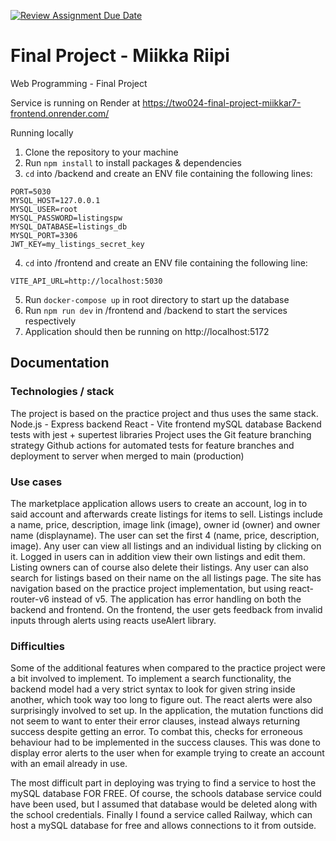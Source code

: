 [![Review Assignment Due Date](https://classroom.github.com/assets/deadline-readme-button-24ddc0f5d75046c5622901739e7c5dd533143b0c8e959d652212380cedb1ea36.svg)](https://classroom.github.com/a/qCtVf2Dd)
# Final Project - Miikka Riipi
Web Programming - Final Project

Service is running on Render at https://two024-final-project-miikkar7-frontend.onrender.com/

Running locally
1. Clone the repository to your machine
2. Run `npm install` to install packages & dependencies
3. `cd` into /backend and create an ENV file containing the following lines:
```
PORT=5030  
MYSQL_HOST=127.0.0.1  
MYSQL_USER=root  
MYSQL_PASSWORD=listingspw  
MYSQL_DATABASE=listings_db  
MYSQL_PORT=3306  
JWT_KEY=my_listings_secret_key  
```
4. `cd` into /frontend and create an ENV file containing the following line:
```
VITE_API_URL=http://localhost:5030    
```
5. Run `docker-compose up` in root directory to start up the database
6. Run `npm run dev` in /frontend and /backend to start the services respectively
7. Application should then be running on http://localhost:5172

## Documentation

### Technologies / stack

The project is based on the practice project and thus uses the same stack.
Node.js - Express backend
React - Vite frontend
mySQL database
Backend tests with jest + supertest libraries
Project uses the Git feature branching strategy
Github actions for automated tests for feature branches and deployment to server when merged to main (production)

### Use cases

The marketplace application allows users to create an account, log in to said account and afterwards create listings for items to sell. Listings include a name, price, description, image link (image), owner id (owner) and owner name (displayname). The user can set the first 4 (name, price, description, image). Any user can view all listings and an individual listing by clicking on it. Logged in users can in addition view their own listings and edit them. Listing owners can of course also delete their listings. Any user can also search for listings based on their name on the all listings page. The site has navigation based on the practice project implementation, but using react-router-v6 instead of v5. The application has error handling on both the backend and frontend. On the frontend, the user gets feedback from invalid inputs through alerts using reacts useAlert library.

### Difficulties

Some of the additional features when compared to the practice project were a bit involved to implement. To implement a search functionality, the backend model had a very strict syntax to look for given string inside another, which took way too long to figure out. The react alerts were also surprisingly involved to set up. In the application, the mutation functions did not seem to want to enter their error clauses, instead always returning success despite getting an error. To combat this, checks for erroneous behaviour had to be implemented in the success clauses. This was done to display error alerts to the user when for example trying to create an account with an email already in use.

The most difficult part in deploying was trying to find a service to host the mySQL database FOR FREE. Of course, the schools database service could have been used, but I assumed that database would be deleted along with the school credentials. Finally I found a service called Railway, which can host a mySQL database for free and allows connections to it from outside. 
